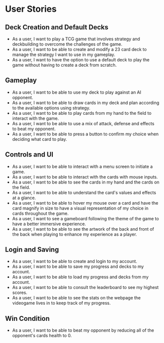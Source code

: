 # User Stories

## Deck Creation and Default Decks

- As a user, I want to play a TCG game that involves strategy and deckbuilding to overcome the challenges of the game.
- As a user, I want to be able to create and modify a 23 card deck to manage the strategy I want to use in my gameplay.
- As a user, I want to have the option to use a default deck to play the game without having to create a deck from scratch.

## Gameplay 

- As a user, I want to be able to use my deck to play against an AI opponent.
- As a user, I want to be able to draw cards in my deck and plan according to the available options using strategy.
- As a user, I want to be able to play cards from my hand to the field to interact with the game.
- As a user, I want to be able to use a mix of attack, defense and effects to beat my opponent.
- As a user, I want to be able to press a button to confirm my choice when deciding what card to play.

## Controls and UI

- As a user, I want to be able to interact with a menu screen to initiate a game.
- As a user, I want to be able to interact with the cards with mouse inputs.
- As a user, I want to be able to see the cards in my hand and the cards on the field.
- As a user, I want to be able to understand the card's values and effects at a glance.
- As a user, I want to be able to hover my mouse over a card and have the card magnify in size to have a visual representation of my choice in cards throughout the game.
- As a user, I want to see a gameboard following the theme of the game to have a better immersive experience.
- As a user, I want to be able to see the artwork of the back and front of the back when playing to enhance my experience as a player.

## Login and Saving

- As a user, I want to be able to create and login to my account.
- As a user, I want to be able to save my progress and decks to my account.
- As a user, I want to be able to load my progress and decks from my account.
- As a user, I want to be able to consult the leaderboard to see my highest scores.
- As a user, I want to be able to see the stats on the webpage the videogame lives in to keep track of my progress.

## Win Condition

- As a user, I want to be able to beat my opponent by reducing all of the opponent's cards health to 0.

